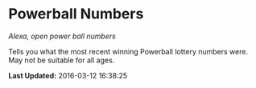 # Powerball Numbers
*Alexa, open power ball numbers*

Tells you what the most recent winning Powerball lottery numbers were.  May not be suitable for all ages.

**Last Updated:** 2016-03-12 16:38:25